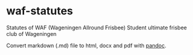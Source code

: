 # waf-statutes
Statutes of WAF (Wageningen Allround Frisbee)
Student ultimate frisbee club of Wageningen

Convert markdown (.md) file to html, docx and pdf with [pandoc](http://pandoc.org/).
